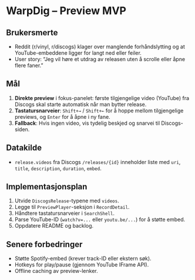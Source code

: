 # WarpDig – Preview MVP

## Brukersmerte
- Reddit (r/vinyl, r/discogs) klager over manglende forhåndslytting og at YouTube-embeddene ligger for langt ned eller feiler.
- User story: “Jeg vil høre et utdrag av releasen uten å scrolle eller åpne flere faner.”

## Mål
1. **Direkte preview** i fokus-panelet: første tilgjengelige video (YouTube) fra Discogs skal starte automatisk når man bytter release.
2. **Tastatursnarveier**: `Shift+→` / `Shift+←` for å hoppe mellom tilgjengelige previews, og `Enter` for å åpne i ny fane.
3. **Fallback**: Hvis ingen video, vis tydelig beskjed og snarvei til Discogs-siden.

## Datakilde
- `release.videos` fra Discogs `/releases/{id}` inneholder liste med `uri`, `title`, `description`, `duration`, `embed`.

## Implementasjonsplan
1. Utvide `DiscogsRelease`-typene med `videos`.
2. Legge til `PreviewPlayer`-seksjon i `RecordDetail`.
3. Håndtere tastatursnarveier i `SearchShell`.
4. Parse YouTube-ID (`watch?v=...` eller `youtu.be/...`) for å støtte embed.
5. Oppdatere README og backlog.

## Senere forbedringer
- Støtte Spotify-embed (krever track-ID eller ekstern søk).
- Hotkeys for play/pause (gjennom YouTube IFrame API).
- Offline caching av preview-lenker.
